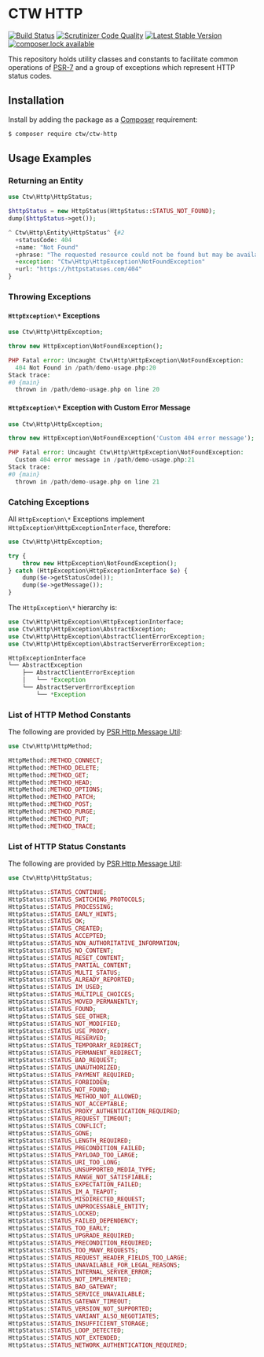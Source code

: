 # CTW HTTP

[![Build Status](https://scrutinizer-ci.com/g/jonathanmaron/ctw-http/badges/build.png?b=master)](https://scrutinizer-ci.com/g/jonathanmaron/ctw-http/build-status/master)
[![Scrutinizer Code Quality](https://scrutinizer-ci.com/g/jonathanmaron/ctw-http/badges/quality-score.png?b=master)](https://scrutinizer-ci.com/g/jonathanmaron/ctw-http/?branch=master)
[![Latest Stable Version](https://poser.pugx.org/ctw/ctw-http/v/stable)](https://packagist.org/packages/ctw/ctw-http)
[![composer.lock available](https://poser.pugx.org/ctw/ctw-http/composerlock)](https://packagist.org/packages/ctw/ctw-http)

This repository holds utility classes and constants to facilitate common operations of [PSR-7](https://www.php-fig.org/psr/psr-7/) and a group of exceptions which represent HTTP status codes.

## Installation

Install by adding the package as a [Composer](https://getcomposer.org) requirement:

```bash
$ composer require ctw/ctw-http
```
## Usage Examples

### Returning an Entity  

```php
use Ctw\Http\HttpStatus;

$httpStatus = new HttpStatus(HttpStatus::STATUS_NOT_FOUND);
dump($httpStatus->get());
```

```php
^ Ctw\Http\Entity\HttpStatus^ {#2
  +statusCode: 404
  +name: "Not Found"
  +phrase: "The requested resource could not be found but may be available again in the future."
  +exception: "Ctw\Http\HttpException\NotFoundException"
  +url: "https://httpstatuses.com/404"
}
```

### Throwing Exceptions

#### `HttpException\*` Exceptions

```php
use Ctw\Http\HttpException;

throw new HttpException\NotFoundException();
```

```php
PHP Fatal error: Uncaught Ctw\Http\HttpException\NotFoundException: 
  404 Not Found in /path/demo-usage.php:20
Stack trace:
#0 {main}
  thrown in /path/demo-usage.php on line 20
```

#### `HttpException\*` Exception with Custom Error Message

```php
use Ctw\Http\HttpException;

throw new HttpException\NotFoundException('Custom 404 error message');
```

```php
PHP Fatal error: Uncaught Ctw\Http\HttpException\NotFoundException: 
  Custom 404 error message in /path/demo-usage.php:21
Stack trace:
#0 {main}
  thrown in /path/demo-usage.php on line 21

```

### Catching Exceptions

All `HttpException\*` Exceptions implement `HttpException\HttpExceptionInterface`, therefore:

```php
use Ctw\Http\HttpException;

try {
    throw new HttpException\NotFoundException();
} catch (HttpException\HttpExceptionInterface $e) {
    dump($e->getStatusCode());
    dump($e->getMessage());
}
```

The `HttpException\*` hierarchy is:

```php
use Ctw\Http\HttpException\HttpExceptionInterface;
use Ctw\Http\HttpException\AbstractException;
use Ctw\Http\HttpException\AbstractClientErrorException;
use Ctw\Http\HttpException\AbstractServerErrorException;

HttpExceptionInterface
└── AbstractException
    ├── AbstractClientErrorException
    │   └── *Exception
    └── AbstractServerErrorException
        └── *Exception
```

### List of HTTP Method Constants

The following are provided by [PSR Http Message Util](https://github.com/php-fig/http-message-util):

```php
use Ctw\Http\HttpMethod;

HttpMethod::METHOD_CONNECT;
HttpMethod::METHOD_DELETE;
HttpMethod::METHOD_GET;
HttpMethod::METHOD_HEAD;
HttpMethod::METHOD_OPTIONS;
HttpMethod::METHOD_PATCH;
HttpMethod::METHOD_POST;
HttpMethod::METHOD_PURGE;
HttpMethod::METHOD_PUT;
HttpMethod::METHOD_TRACE;
```

### List of HTTP Status Constants

The following are provided by [PSR Http Message Util](https://github.com/php-fig/http-message-util):

```php
use Ctw\Http\HttpStatus;

HttpStatus::STATUS_CONTINUE;
HttpStatus::STATUS_SWITCHING_PROTOCOLS;
HttpStatus::STATUS_PROCESSING;
HttpStatus::STATUS_EARLY_HINTS;
HttpStatus::STATUS_OK;
HttpStatus::STATUS_CREATED;
HttpStatus::STATUS_ACCEPTED;
HttpStatus::STATUS_NON_AUTHORITATIVE_INFORMATION;
HttpStatus::STATUS_NO_CONTENT;
HttpStatus::STATUS_RESET_CONTENT;
HttpStatus::STATUS_PARTIAL_CONTENT;
HttpStatus::STATUS_MULTI_STATUS;
HttpStatus::STATUS_ALREADY_REPORTED;
HttpStatus::STATUS_IM_USED;
HttpStatus::STATUS_MULTIPLE_CHOICES;
HttpStatus::STATUS_MOVED_PERMANENTLY;
HttpStatus::STATUS_FOUND;
HttpStatus::STATUS_SEE_OTHER;
HttpStatus::STATUS_NOT_MODIFIED;
HttpStatus::STATUS_USE_PROXY;
HttpStatus::STATUS_RESERVED;
HttpStatus::STATUS_TEMPORARY_REDIRECT;
HttpStatus::STATUS_PERMANENT_REDIRECT;
HttpStatus::STATUS_BAD_REQUEST;
HttpStatus::STATUS_UNAUTHORIZED;
HttpStatus::STATUS_PAYMENT_REQUIRED;
HttpStatus::STATUS_FORBIDDEN;
HttpStatus::STATUS_NOT_FOUND;
HttpStatus::STATUS_METHOD_NOT_ALLOWED;
HttpStatus::STATUS_NOT_ACCEPTABLE;
HttpStatus::STATUS_PROXY_AUTHENTICATION_REQUIRED;
HttpStatus::STATUS_REQUEST_TIMEOUT;
HttpStatus::STATUS_CONFLICT;
HttpStatus::STATUS_GONE;
HttpStatus::STATUS_LENGTH_REQUIRED;
HttpStatus::STATUS_PRECONDITION_FAILED;
HttpStatus::STATUS_PAYLOAD_TOO_LARGE;
HttpStatus::STATUS_URI_TOO_LONG;
HttpStatus::STATUS_UNSUPPORTED_MEDIA_TYPE;
HttpStatus::STATUS_RANGE_NOT_SATISFIABLE;
HttpStatus::STATUS_EXPECTATION_FAILED;
HttpStatus::STATUS_IM_A_TEAPOT;
HttpStatus::STATUS_MISDIRECTED_REQUEST;
HttpStatus::STATUS_UNPROCESSABLE_ENTITY;
HttpStatus::STATUS_LOCKED;
HttpStatus::STATUS_FAILED_DEPENDENCY;
HttpStatus::STATUS_TOO_EARLY;
HttpStatus::STATUS_UPGRADE_REQUIRED;
HttpStatus::STATUS_PRECONDITION_REQUIRED;
HttpStatus::STATUS_TOO_MANY_REQUESTS;
HttpStatus::STATUS_REQUEST_HEADER_FIELDS_TOO_LARGE;
HttpStatus::STATUS_UNAVAILABLE_FOR_LEGAL_REASONS;
HttpStatus::STATUS_INTERNAL_SERVER_ERROR;
HttpStatus::STATUS_NOT_IMPLEMENTED;
HttpStatus::STATUS_BAD_GATEWAY;
HttpStatus::STATUS_SERVICE_UNAVAILABLE;
HttpStatus::STATUS_GATEWAY_TIMEOUT;
HttpStatus::STATUS_VERSION_NOT_SUPPORTED;
HttpStatus::STATUS_VARIANT_ALSO_NEGOTIATES;
HttpStatus::STATUS_INSUFFICIENT_STORAGE;
HttpStatus::STATUS_LOOP_DETECTED;
HttpStatus::STATUS_NOT_EXTENDED;
HttpStatus::STATUS_NETWORK_AUTHENTICATION_REQUIRED;
```
